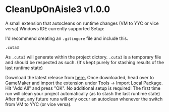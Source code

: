 # CleanUpOnAisle3 v1.0.0
 A small extension that autocleans on runtime changes (VM to YYC or vice versa) Windows IDE currently supported
Setup:

I'd recommend creating an `.gitingore` file and include this.
```
.cuta3
```
As `.cuta3` will generate within the project dictory. `.cuta3` is a temporary file and should be respected as such. (It's kept purely for stashing results of the last runtime state)

Download the latest release from [here.](https://github.com/tabularelf/CleanUpOnAisle3/releases) Once downloaded, head over to GameMaker and import the extension under Tools -> Import Local Package. Hit "Add All" and press "OK".
No additional setup is required! The first time run will clean your project automatically (as to stash the last runtime state)
After that, any future runs will only occur an autoclean whenever the switch from VM to YYC (or vice versa).
